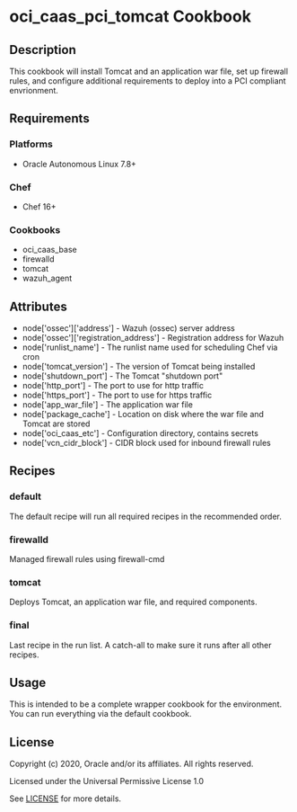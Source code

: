 # oci_caas_pci_tomcat Cookbook

## Description
This cookbook will install Tomcat and an application war file, set up firewall
rules, and configure additional requirements to deploy into a PCI compliant
envrionment.

## Requirements

### Platforms
* Oracle Autonomous Linux 7.8+

### Chef
* Chef 16+

### Cookbooks
* oci_caas_base
* firewalld
* tomcat
* wazuh_agent

## Attributes
* node['ossec']['address'] - Wazuh (ossec) server address
* node['ossec']['registration_address'] - Registration address for Wazuh
* node['runlist_name'] - The runlist name used for scheduling Chef via cron
* node['tomcat_version'] - The version of Tomcat being installed 
* node['shutdown_port'] - The Tomcat "shutdown port"
* node['http_port'] - The port to use for http traffic
* node['https_port'] - The port to use for https traffic
* node['app_war_file'] - The application war file
* node['package_cache'] - Location on disk where the war file and Tomcat are stored
* node['oci_caas_etc'] - Configuration directory, contains secrets
* node['vcn_cidr_block'] - CIDR block used for inbound firewall rules

## Recipes
### default
The default recipe will run all required recipes in the recommended order.

### firewalld
Managed firewall rules using firewall-cmd

### tomcat
Deploys Tomcat, an application war file, and required components.

### final
Last recipe in the run list. A catch-all to make sure it runs
after all other recipes.

## Usage
This is intended to be a complete wrapper cookbook for the environment. You can run
everything via the default cookbook.

## License
Copyright (c) 2020, Oracle and/or its affiliates. All rights reserved.

Licensed under the Universal Permissive License 1.0

See [LICENSE](LICENSE) for more details.
